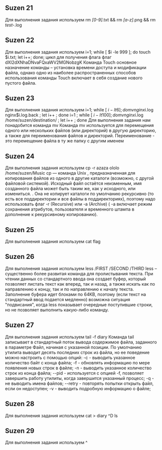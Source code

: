 ## Suzen 21

Для выполнения задания используем
rm *[0-9]*.txt && rm *[a-z]*.png && rm *test-*.log

## Suzen 22
Для выполнения задания используем
i=1; while [ $i -le 999 ]; do touch $i.txt; let i++; done;  цикл для получения флага
 флаг dXI2dXNhaDNvaFQxaWV2MGNobzgK
Команда Touch основное назначение команды – установка времени доступа и модификации файла, однако одно из наиболее распространенных способов использования команды Touch включает в себя создание нового пустого файла.

## Suzen 23
Для выполнения задания используем
i=1; while [ $i -lt 6 ] ; do mv nginx$i.log nginx$i.log.back ; let i++ ; done
i=1 ; while [ $i -lt 100 ] ; do mv nginx$i.log /home/suzen/destination/ ; let i++ ; done
Для выполнения задания нам понадобится команда mv
Команда mv используется для перемещения одного или нескольких файлов (или директорий) в другую директорию, а также для переименования файлов и директорий.
Переименование - это перемещение файла в ту же папку с другим именем

## Suzen 24
Для выполнения задания используем
cp -r azaza ololo /home/suzen/Music
cp — команда Unix , предназначенная для копирования файлов из одного в другие каталоги (возможно, с другой файловой системой). Исходный файл остаётся неизменным, имя созданного файла может быть таким же, как у исходного, или измениться. . Она не копирует каталоги по умолчанию рекурсивно (то есть все поддиректории и все файлы в поддиректориях), поэтому надо использовать флаг  -r (Recursive) или -a (Archive) ( -a включает режим сохранения атрибутов, пользователя и временного штампа в дополнение к рекурсивному копированию).

## Suzen 25
Для выполнения задания используем
cat flag

## Suzen 26
Для выполнения задания используем
less
/FIRST
/SECOND
/THIRD
less – существенно более развитая команда для пролистывания текста. При чтении данных со стандартного ввода она создает буфер, который позволяет листать текст как вперед, так и назад, а также искать как по направлению к концу, так и по направлению к началу текста. Заполнение буфера идет блоками по 64KB, поэтому (если текст на стандартный ввод подается медленно) возможна ситуация "подвисания", когда less показывает очередные поступившие строки, но не позволяет выполнить какую-либо команду.

## Suzen 27
Для выполнения задания используем
tail -f diary
Команда tail записывает в стандартный поток вывода содержимое файла, заданного в параметре Файл, начиная с указанной позиции.
По умолчанию утилита выводит десять последних строк из файла, но ее поведение можно настроить с помощью опций:
-c - выводить указанное количество байт с конца файла;
-f - обновлять информацию по мере появления новых строк в файле;
-n - выводить указанное количество строк из конца файла;
--pid - используется с опцией -f, позволяет завершить работу утилиты, когда завершится указанный процесс;
-q - не выводить имена файлов;
--retry - повторять попытки открыть файл, если он недоступен;
-v - выводить подробную информацию о файле;

## Suzen 28
Для выполнения задания используем
сat > diary
 ^D 
ls

## Suzen 29
Для выполнения задания используем
^
